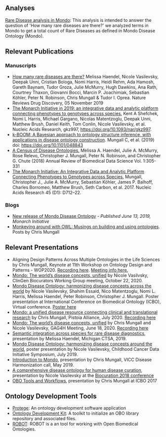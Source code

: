 ---
---
## Analyses

[Rare Disease analysis in Mondo](https://mondo.monarchinitiative.org/pages/analysis/): This analysis is intended to answer the question of 'How many rare diseases are there?' we analyzed terms in Mondo to get a total count of Rare Diseases as defined in Mondo Disease Ontology (Mondo).

## Relevant Publications

### Manuscripts

- [How many rare diseases are there?](https://www.nature.com/articles/d41573-019-00180-y) Melissa Haendel, Nicole Vasilevsky, Deepak Unni, Cristian Bologa, Nomi Harris, Heidi Rehm, Ada Hamosh, Gareth Baynam, Tudor Groza, Julie McMurry, Hugh Dawkins, Ana Rath, Courtney Thaxon, Giovanni Bocci, Marcin P. Joachimiak, Sebastian Köhler, Peter N. Robinson, Chris Mungall & Tudor I. Oprea. Nature Reviews Drug Discovery, 05 November 2019
- [The Monarch Initiative in 2019: an integrative data and analytic platform connecting phenotypes to genotypes across species.](https://academic.oup.com/nar/advance-article/doi/10.1093/nar/gkz997/5614574#170074726) Kent A Shefchek, Nomi L Harris, Michael Gargano, Nicolas Matentzoglu, Deepak Unni, Matthew Brush, Daniel Keith, Tom Conlin, Nicole Vasilevsky, et al. Nucleic Acids Research, gkz997, https://doi.org/10.1093/nar/gkz997. 
- [k-BOOM: A Bayesian approach to ontology structure inference, with applications in disease ontology construction](https://www.biorxiv.org/content/10.1101/048843v3). Mungall C, et al. (2019) doi: https://doi.org/10.1101/048843
- [A Census of Disease Ontologies.](https://www.annualreviews.org/doi/10.1146/annurev-biodatasci-080917-013459) Melissa A. Haendel, Julie A. McMurry, Rose Relevo, Christopher J. Mungall, Peter N. Robinson, and Christopher G. Chute (2018) Annual Review of Biomedical Data Science Vol. 1:305-331
- [The Monarch Initiative: An Integrative Data and Analytic Platform Connecting Phenotypes to Genotypes across Species.](https://academic.oup.com/nar/article/45/D1/D712/2605791) Mungall, Christopher J., Julie A. McMurry, Sebastian Köhler, James P. Balhoff, Charles Borromeo, Matthew Brush, Seth Carbon, et al. 2017.  Nucleic Acids Research 45 (D1): D712–22.

### Blogs
- [New release of Mondo Disease Ontology](https://medium.com/@MonarchInit/new-release-of-mondo-disease-ontology-9a48521353e3) - _Published June 13, 2019, Monarch Initiative_
- [Monkeying around with OWL: Musings on building and using ontologies](https://douroucouli.wordpress.com/). Posts by Chris Mungall

## Relevant Presentations
- Aligning Design Patterns Across Multiple Ontologies in the Life Sciences by Chris Mungall, Keynote at 11th Workshop on Ontology Design and Patterns - WOP2020. [Recording here](https://www.youtube.com/watch?v=6H4oPnrQmro&ab_channel=obo-academy). [Meeting info here.](http://ontologydesignpatterns.org/wiki/WOP:2020)
- [Mondo: The world’s disease concepts, unified](https://figshare.com/articles/presentation/Mondo_The_world_s_disease_concepts_unified/13132883) by Nicole Vasilvsky, ClinGen Biocurators Working Group meeting, October 22, 2020. 
- [Mondo Disease Ontology: harmonizing disease concepts across the world](http://www.informatik.uni-leipzig.de/~loebe/tmp/ICBO2020/abstractY.pdf) by Nicole Vasilevsky, Shahim Essaid, Nico Matentzoglu, Nomi L. Harris, Melissa Haendel, Peter Robinson, Christopher J. Mungall. Poster presentation at International Conference on Biomedical Ontology (ICBO), Virtual conference. [Poster here](https://icbo2020.inf.unibz.it/posters/)
- [Mondo: a unified disease resource connecting clinical and translational research](https://docs.google.com/presentation/d/18zlo3nK8FQ9NXrgs9CfbtVVw2rc2wLTO1G0ZdipXE1M/edit#slide=id.p1) by Chris Mungall, Pistoia Alliance, July 2020. [Recording here](https://register.gotowebinar.com/recording/recordingView?webinarKey=6109611589629075212&registrantEmail=vasilevs%40ohsu.edu)
- [Mondo: The world’s disease concepts, unified](https://docs.google.com/presentation/d/19TCj_8H6wiJNFfw2fqfKEFLj3A1_FSA7pxkh5CogL0Q/edit#slide=id.p1) by Chris Mungall and Nicole Vasilevsky, GAG4H Meeting, June 18, 2020. [Recording here](https://us02web.zoom.us/rec/play/uZwsJOyqrzM3EtGU5QSDVP95W468J_msgSZI-6IFxEewW3gBZlagYeMQNuYf7XfD9wSBfvR1vrguraG5)
- [Semantic integration across species for rare disease diagnostics](https://docs.google.com/presentation/d/1PADYOYOLmYjJh1k3lVR7j9TQHKpgJb6n_OERTgy5M6U/edit#slide=id.g61762ceb2f_0_0), presentation by Melissa Haendel, Michigan CTSA, 2019.
- [Mondo Disease Ontology: harmonizing disease concepts around the world](https://figshare.com/articles/Mondo_Disease_Ontology_harmonizing_disease_concepts_around_the_world/8980037), poster presentation by Nicole Vasilevsky, Childhood Cancer Data Initiative Symposium, July 2019.
- [Introduction to Mondo](https://docs.google.com/presentation/d/1P6UTsMPt-FYrdMTuUCiS2AsnLAeRAdqNQVcbVavXibM/edit#slide=id.p1), presentation by Chris Mungall, VICC Disease Harmonization call, May 2019.
- [A comprehensive disease ontology for human disease curation](https://figshare.com/articles/A_comprehensive_disease_ontology_for_human_disease_curation/6141551/1), presentation by Nicole Vasilevsky at the [Biocuration 2018 conference](http://biocuration2018.cn/biocuration2018/)
- [OBO Tools and Workflows](https://docs.google.com/presentation/d/1JPAaDl6Nitxet9NVqWI30eIygcerYAjdMIGmxbRtIn0/edit#slide=id.p), presentation by Chris Mungall at ICBO 2017

## Ontology Development Tools

- [Protege](https://protege.stanford.edu/): An ontology development software application
- [Ontology Development Kit](https://github.com/INCATools/ontology-development-kit): A toolkit to initialize an OBO library repository and associated files.
- [ROBOT](http://robot.obolibrary.org/): ROBOT is a an tool for working with Open Biomedical Ontologies.


